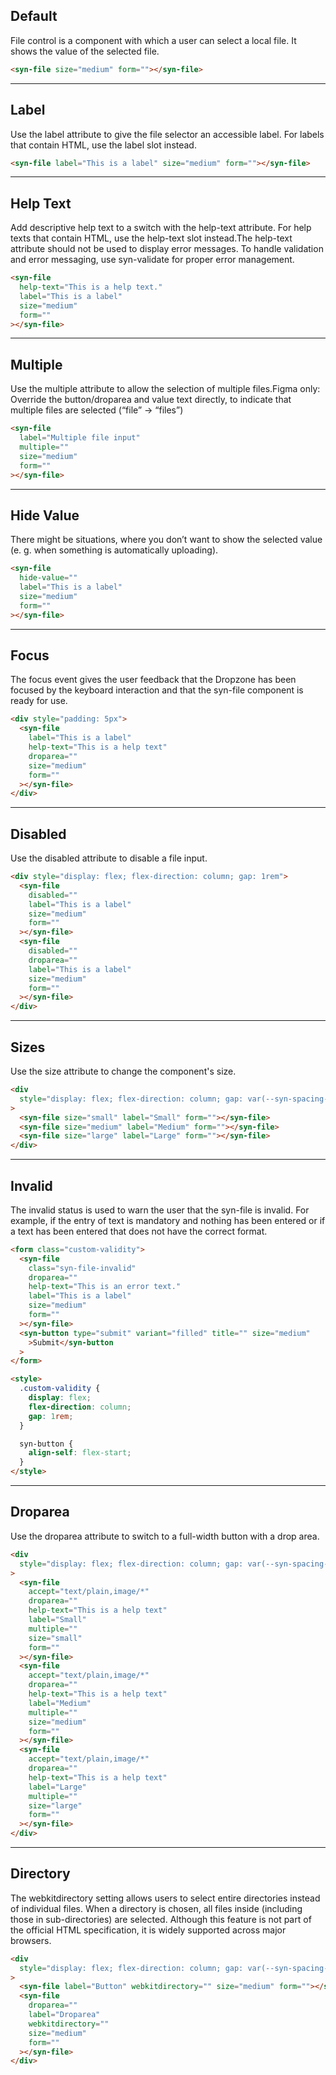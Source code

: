 ## Default

File control is a component with which a user can select a local file. It shows the value of the selected file.

```html
<syn-file size="medium" form=""></syn-file>
```

---

## Label

Use the label attribute to give the file selector an accessible label. For labels that contain HTML, use the label slot instead.

```html
<syn-file label="This is a label" size="medium" form=""></syn-file>
```

---

## Help Text

Add descriptive help text to a switch with the help-text attribute. For help texts that contain HTML, use the help-text slot instead.The help-text attribute should not be used to display error messages. To handle validation and error messaging, use syn-validate for proper error management.

```html
<syn-file
  help-text="This is a help text."
  label="This is a label"
  size="medium"
  form=""
></syn-file>
```

---

## Multiple

Use the multiple attribute to allow the selection of multiple files.Figma only: Override the button/droparea and value text directly, to indicate that multiple files are selected (“file” -> “files”)

```html
<syn-file
  label="Multiple file input"
  multiple=""
  size="medium"
  form=""
></syn-file>
```

---

## Hide Value

There might be situations, where you don’t want to show the selected value (e. g. when something is automatically uploading).

```html
<syn-file
  hide-value=""
  label="This is a label"
  size="medium"
  form=""
></syn-file>
```

---

## Focus

The focus event gives the user feedback that the Dropzone has been focused by the keyboard interaction and that the syn-file component is ready for use.

```html
<div style="padding: 5px">
  <syn-file
    label="This is a label"
    help-text="This is a help text"
    droparea=""
    size="medium"
    form=""
  ></syn-file>
</div>
```

---

## Disabled

Use the disabled attribute to disable a file input.

```html
<div style="display: flex; flex-direction: column; gap: 1rem">
  <syn-file
    disabled=""
    label="This is a label"
    size="medium"
    form=""
  ></syn-file>
  <syn-file
    disabled=""
    droparea=""
    label="This is a label"
    size="medium"
    form=""
  ></syn-file>
</div>
```

---

## Sizes

Use the size attribute to change the component's size.

```html
<div
  style="display: flex; flex-direction: column; gap: var(--syn-spacing-large)"
>
  <syn-file size="small" label="Small" form=""></syn-file>
  <syn-file size="medium" label="Medium" form=""></syn-file>
  <syn-file size="large" label="Large" form=""></syn-file>
</div>
```

---

## Invalid

The invalid status is used to warn the user that the syn-file is invalid. For example, if the entry of text is mandatory and nothing has been entered or if a text has been entered that does not have the correct format.

```html
<form class="custom-validity">
  <syn-file
    class="syn-file-invalid"
    droparea=""
    help-text="This is an error text."
    label="This is a label"
    size="medium"
    form=""
  ></syn-file>
  <syn-button type="submit" variant="filled" title="" size="medium"
    >Submit</syn-button
  >
</form>

<style>
  .custom-validity {
    display: flex;
    flex-direction: column;
    gap: 1rem;
  }

  syn-button {
    align-self: flex-start;
  }
</style>
```

---

## Droparea

Use the droparea attribute to switch to a full-width button with a drop area.

```html
<div
  style="display: flex; flex-direction: column; gap: var(--syn-spacing-large)"
>
  <syn-file
    accept="text/plain,image/*"
    droparea=""
    help-text="This is a help text"
    label="Small"
    multiple=""
    size="small"
    form=""
  ></syn-file>
  <syn-file
    accept="text/plain,image/*"
    droparea=""
    help-text="This is a help text"
    label="Medium"
    multiple=""
    size="medium"
    form=""
  ></syn-file>
  <syn-file
    accept="text/plain,image/*"
    droparea=""
    help-text="This is a help text"
    label="Large"
    multiple=""
    size="large"
    form=""
  ></syn-file>
</div>
```

---

## Directory

The webkitdirectory setting allows users to select entire directories instead of individual files. When a directory is chosen, all files inside (including those in sub-directories) are selected. Although this feature is not part of the official HTML specification, it is widely supported across major browsers.

```html
<div
  style="display: flex; flex-direction: column; gap: var(--syn-spacing-large)"
>
  <syn-file label="Button" webkitdirectory="" size="medium" form=""></syn-file>
  <syn-file
    droparea=""
    label="Droparea"
    webkitdirectory=""
    size="medium"
    form=""
  ></syn-file>
</div>
```

